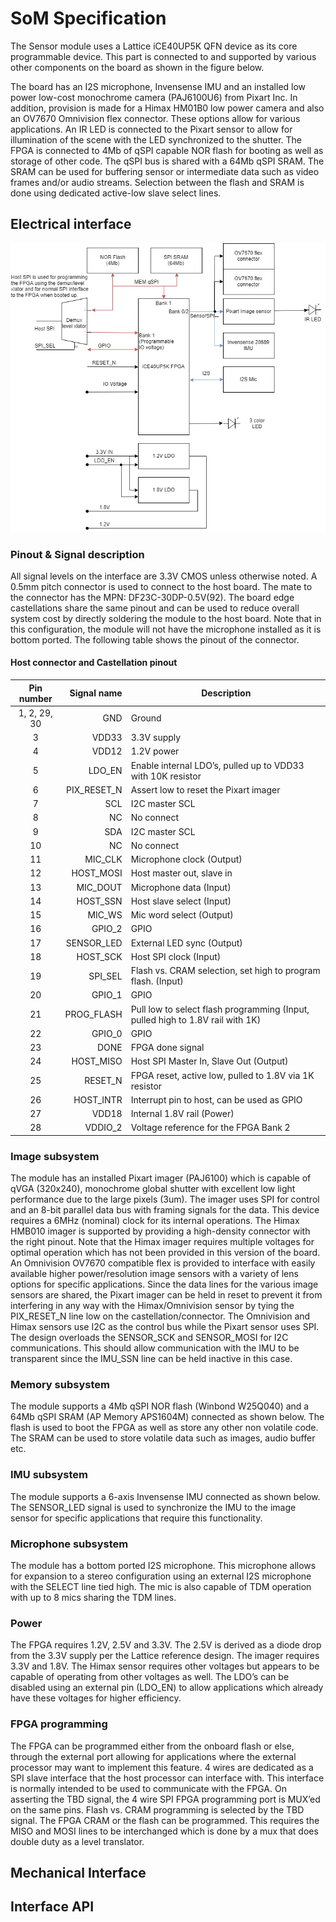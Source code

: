 # SoM Specification

The Sensor module uses a Lattice iCE40UP5K QFN device as its core programmable device. This part is connected to and supported by various other components on the board as shown in the figure below.

The board has an I2S microphone, Invensense IMU and an installed low power low-cost monochrome camera (PAJ6100U6) from Pixart Inc. In addition, provision is made for a Himax HM01B0 low power camera and also an OV7670 Omnivision flex connector. These options allow for various applications. An IR LED is connected to the Pixart sensor to allow for illumination of the scene with the LED synchronized to the shutter.
The FPGA is connected to 4Mb of qSPI capable NOR flash for booting as well as storage of other code. The qSPI bus is shared with a 64Mb qSPI SRAM. The SRAM can be used for buffering sensor or intermediate data such as video frames and/or audio streams. Selection between the flash and SRAM is done using dedicated active-low slave select lines.

## Electrical interface

![High level interconnect](../resources/images/SoM_interconnect_details.png)

### Pinout & Signal description
All signal levels on the interface are 3.3V CMOS unless otherwise noted. A 0.5mm pitch connector is used to connect to the host board. The mate to the connector has the MPN: DF23C-30DP-0.5V(92).
The board edge castellations share the same pinout and can be used to reduce overall system cost by directly soldering the module to the host board. Note that in this configuration, the module will not have the microphone installed as it is bottom ported. The following table shows the pinout of the connector.

#### Host connector and Castellation pinout

| Pin number | Signal name | Description |
| :---: | ---: | --- |
|1, 2, 29, 30 | GND | Ground |
|3 | VDD33 | 3.3V supply |
|4 | VDD12 | 1.2V power |
|5 | LDO_EN | Enable internal LDO’s, pulled up to VDD33 with 10K resistor |
|6 | PIX_RESET_N | Assert low to reset the Pixart imager |
|7 | SCL | I2C master SCL |
|8 | NC | No connect |
|9 | SDA |I2C master SCL |
|10 |NC | No connect |
|11 |MIC_CLK |Microphone clock (Output)|
|12 |HOST_MOSI |Host master out, slave in|
|13 |MIC_DOUT |Microphone data (Input)|
|14 |HOST_SSN |Host slave select (Input)|
|15 |MIC_WS |Mic word select (Output)|
|16 |GPIO_2 |GPIO|
|17 |SENSOR_LED |External LED sync (Output)|
|18 |HOST_SCK |Host SPI clock (Input)|
|19 |SPI_SEL |Flash vs. CRAM selection, set high to program flash. (Input)|
|20 |GPIO_1 |GPIO |
|21 |PROG_FLASH |Pull low to select flash programming (Input, pulled high to 1.8V rail with 1K)|
|22 |GPIO_0 |GPIO|
|23 |DONE |FPGA done signal|
|24 |HOST_MISO |Host SPI Master In, Slave Out (Output) |
|25 |RESET_N |FPGA reset, active low, pulled to 1.8V via 1K resistor|
|26 |HOST_INTR |Interrupt pin to host, can be used as GPIO|
|27 |VDD18 | Internal 1.8V rail (Power) |
|28 |VDDIO_2 |Voltage reference for the FPGA Bank 2|

### Image subsystem
The module has an installed Pixart imager (PAJ6100) which is capable of qVGA (320x240), monochrome global shutter with excellent low light performance due to the large pixels (3um). The imager uses SPI for control and an 8-bit parallel data bus with framing signals for the data. This device requires a 6MHz (nominal) clock for its internal operations.
The Himax HMB010 imager is supported by providing a high-density connector with the right pinout. Note that the Himax imager requires multiple voltages for optimal operation which has not been provided in this version of the board.
An Omnivision OV7670 compatible flex is provided to interface with easily available higher power/resolution image sensors with a variety of lens options for specific applications.
Since the data lines for the various image sensors are shared, the Pixart imager can be held in reset to prevent it from interfering in any way with the Himax/Omnivision sensor by tying the PIX_RESET_N line low on the castellation/connector.
The Omnivision and Himax sensors use I2C as the control bus while the Pixart sensor uses SPI. The design overloads the SENSOR_SCK and SENSOR_MOSI for I2C communications. This should allow communication with the IMU to be transparent since the IMU_SSN line can be held inactive in this case.

### Memory subsystem
The module supports a 4Mb qSPI NOR flash (Winbond W25Q040) and a 64Mb qSPI SRAM (AP Memory APS1604M) connected as shown below. The flash is used to boot the FPGA as well as store any other non volatile code. The SRAM can be used to store volatile data such as images, audio buffer etc.

### IMU subsystem
The module supports a 6-axis Invensense IMU connected as shown below. The SENSOR_LED signal is used to synchronize the IMU to the image sensor for specific applications that require this functionality.

### Microphone subsystem
The module has a bottom ported I2S microphone. This microphone allows for expansion to a stereo configuration using an external I2S microphone with the SELECT line tied high. The mic is also capable of TDM operation with up to 8 mics sharing the TDM lines.

### Power
The FPGA requires 1.2V, 2.5V and 3.3V. The 2.5V is derived as a diode drop from the 3.3V supply per the Lattice reference design.
The imager requires 3.3V and 1.8V. The Himax sensor requires other voltages but appears to be capable of operating from other voltages as well.
The LDO’s can be disabled using an external pin (LDO_EN) to allow applications which already have these voltages for higher efficiency.

### FPGA programming
The FPGA can be programmed either from the onboard flash or else, through the external port allowing for applications where the external processor may want to implement this feature. 4 wires are dedicated as a SPI slave interface that the host processor can interface with. This interface is normally intended to be used to communicate with the FPGA.
On asserting the TBD signal, the 4 wire SPI FPGA programming port is MUX’ed on the same pins. Flash vs. CRAM programming is selected by the TBD signal.
The FPGA CRAM or the flash can be programmed. This requires the MISO and MOSI lines to be interchanged which is done by a mux that does double duty as a level translator.


## Mechanical Interface

## Interface API
